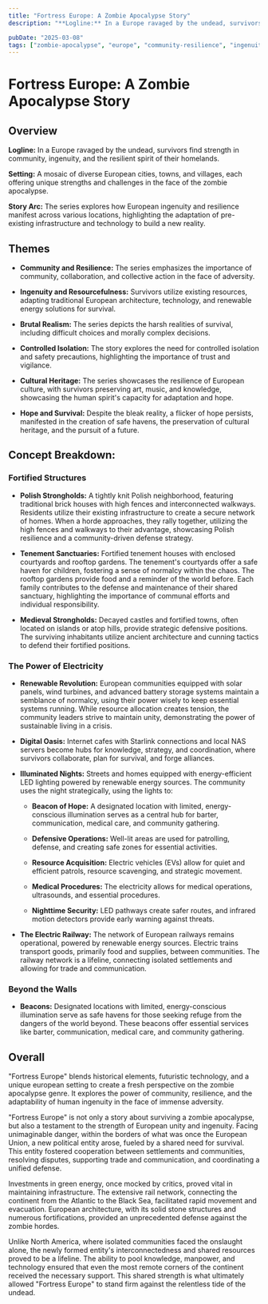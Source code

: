 ```yaml
---
title: "Fortress Europe: A Zombie Apocalypse Story"
description: "**Logline:** In a Europe ravaged by the undead, survivors find strength in community, ingenuity, and the resilient spirit of their homelands."

pubDate: "2025-03-08"
tags: ["zombie-apocalypse", "europe", "community-resilience", "ingenuity-resourcefulness", "cultural-heritage", "survival", "fortified-structures", "medieval-strongholds", "renewable-energy", "european-culture"]
---
```


# Fortress Europe: A Zombie Apocalypse Story

## Overview

**Logline:** In a Europe ravaged by the undead, survivors find strength in community, ingenuity, and the resilient spirit of their homelands.

**Setting:** A mosaic of diverse European cities, towns, and villages, each offering unique strengths and challenges in the face of the zombie apocalypse.

**Story Arc:** The series explores how European ingenuity and resilience manifest across various locations, highlighting the adaptation of pre-existing infrastructure and technology to build a new reality.

## Themes

-   **Community and Resilience:** The series emphasizes the importance of community, collaboration, and collective action in the face of adversity.
    
-   **Ingenuity and Resourcefulness:** Survivors utilize existing resources, adapting traditional European architecture, technology, and renewable energy solutions for survival.
    
-   **Brutal Realism:** The series depicts the harsh realities of survival, including difficult choices and morally complex decisions.
    
-   **Controlled Isolation:** The story explores the need for controlled isolation and safety precautions, highlighting the importance of trust and vigilance.
    
-   **Cultural Heritage:** The series showcases the resilience of European culture, with survivors preserving art, music, and knowledge, showcasing the human spirit's capacity for adaptation and hope.
    
-   **Hope and Survival:** Despite the bleak reality, a flicker of hope persists, manifested in the creation of safe havens, the preservation of cultural heritage, and the pursuit of a future.

## Concept Breakdown:

### Fortified Structures

-   **Polish Strongholds:** A tightly knit Polish neighborhood, featuring traditional brick houses with high fences and interconnected walkways. Residents utilize their existing infrastructure to create a secure network of homes. When a horde approaches, they rally together, utilizing the high fences and walkways to their advantage, showcasing Polish resilience and a community-driven defense strategy.
    
-   **Tenement Sanctuaries:** Fortified tenement houses with enclosed courtyards and rooftop gardens. The tenement's courtyards offer a safe haven for children, fostering a sense of normalcy within the chaos. The rooftop gardens provide food and a reminder of the world before. Each family contributes to the defense and maintenance of their shared sanctuary, highlighting the importance of communal efforts and individual responsibility.
    
-   **Medieval Strongholds:** Decayed castles and fortified towns, often located on islands or atop hills, provide strategic defensive positions. The surviving inhabitants utilize ancient architecture and cunning tactics to defend their fortified positions.
    

### The Power of Electricity

-   **Renewable Revolution:** European communities equipped with solar panels, wind turbines, and advanced battery storage systems maintain a semblance of normalcy, using their power wisely to keep essential systems running. While resource allocation creates tension, the community leaders strive to maintain unity, demonstrating the power of sustainable living in a crisis.
    
-   **Digital Oasis:** Internet cafes with Starlink connections and local NAS servers become hubs for knowledge, strategy, and coordination, where survivors collaborate, plan for survival, and forge alliances.
    
-   **Illuminated Nights:** Streets and homes equipped with energy-efficient LED lighting powered by renewable energy sources. The community uses the night strategically, using the lights to:
    
    -   **Beacon of Hope:** A designated location with limited, energy-conscious illumination serves as a central hub for barter, communication, medical care, and community gathering.
        
    -   **Defensive Operations:** Well-lit areas are used for patrolling, defense, and creating safe zones for essential activities.
        
    -   **Resource Acquisition:** Electric vehicles (EVs) allow for quiet and efficient patrols, resource scavenging, and strategic movement.
        
    -   **Medical Procedures:** The electricity allows for medical operations, ultrasounds, and essential procedures.
        
    -   **Nighttime Security:** LED pathways create safer routes, and infrared motion detectors provide early warning against threats.
        
    
-   **The Electric Railway:** The network of European railways remains operational, powered by renewable energy sources. Electric trains transport goods, primarily food and supplies, between communities. The railway network is a lifeline, connecting isolated settlements and allowing for trade and communication.
    

### Beyond the Walls

-   **Beacons:** Designated locations with limited, energy-conscious illumination serve as safe havens for those seeking refuge from the dangers of the world beyond. These beacons offer essential services like barter, communication, medical care, and community gathering.
    

## Overall

"Fortress Europe" blends historical elements, futuristic technology, and a unique european setting to create a fresh perspective on the zombie apocalypse genre. It explores the power of community, resilience, and the adaptability of human ingenuity in the face of immense adversity.

"Fortress Europe" is not only a story about surviving a zombie apocalypse, but also a testament to the strength of European unity and ingenuity. Facing unimaginable danger, within the borders of what was once the European Union, a new political entity arose, fueled by a shared need for survival. This entity fostered cooperation between settlements and communities, resolving disputes, supporting trade and communication, and coordinating a unified defense.

Investments in green energy, once mocked by critics, proved vital in maintaining infrastructure. The extensive rail network, connecting the continent from the Atlantic to the Black Sea, facilitated rapid movement and evacuation. European architecture, with its solid stone structures and numerous fortifications, provided an unprecedented defense against the zombie hordes.

Unlike North America, where isolated communities faced the onslaught alone, the newly formed entity's interconnectedness and shared resources proved to be a lifeline. The ability to pool knowledge, manpower, and technology ensured that even the most remote corners of the continent received the necessary support. This shared strength is what ultimately allowed "Fortress Europe" to stand firm against the relentless tide of the undead.
